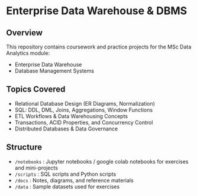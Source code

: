 # Enterprise Data Warehouse & DBMS

## Overview
This repository contains coursework and practice projects for the MSc Data Analytics module:
- Enterprise Data Warehouse
- Database Management Systems

## Topics Covered
- Relational Database Design (ER Diagrams, Normalization)
- SQL: DDL, DML, Joins, Aggregations, Window Functions
- ETL Workflows & Data Warehousing Concepts
- Transactions, ACID Properties, and Concurrency Control
- Distributed Databases & Data Governance

## Structure
- `/notebooks` : Jupyter notebooks / google colab notebooks for exercises and mini-projects
- `/scripts` : SQL scripts and Python scripts
- `/docs` : Notes, diagrams, and reference materials
- `/data` : Sample datasets used for exercises

